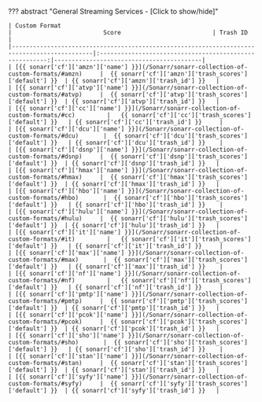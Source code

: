??? abstract "General Streaming Services - [Click to show/hide]"

    | Custom Format                                                                               |                          Score                          | Trash ID                                 |
    |---------------------------------------------------------------------------------------------|:-------------------------------------------------------:|------------------------------------------|
    | [{{ sonarr['cf']['amzn']['name'] }}](/Sonarr/sonarr-collection-of-custom-formats/#amzn)     |  {{ sonarr['cf']['amzn']['trash_scores']['default'] }}  | {{ sonarr['cf']['amzn']['trash_id'] }}   |
    | [{{ sonarr['cf']['atvp']['name'] }}](/Sonarr/sonarr-collection-of-custom-formats/#atvp)     |  {{ sonarr['cf']['atvp']['trash_scores']['default'] }}  | {{ sonarr['cf']['atvp']['trash_id'] }}   |
    | [{{ sonarr['cf']['cc']['name'] }}](/Sonarr/sonarr-collection-of-custom-formats/#cc)         |   {{ sonarr['cf']['cc']['trash_scores']['default'] }}   | {{ sonarr['cf']['cc']['trash_id'] }}     |
    | [{{ sonarr['cf']['dcu']['name'] }}](/Sonarr/sonarr-collection-of-custom-formats/#dcu)       |  {{ sonarr['cf']['dcu']['trash_scores']['default'] }}   | {{ sonarr['cf']['dcu']['trash_id'] }}    |
    | [{{ sonarr['cf']['dsnp']['name'] }}](/Sonarr/sonarr-collection-of-custom-formats/#dsnp)     |  {{ sonarr['cf']['dsnp']['trash_scores']['default'] }}  | {{ sonarr['cf']['dsnp']['trash_id'] }}   |
    | [{{ sonarr['cf']['hmax']['name'] }}](/Sonarr/sonarr-collection-of-custom-formats/#hmax)     |  {{ sonarr['cf']['hmax']['trash_scores']['default'] }}  | {{ sonarr['cf']['hmax']['trash_id'] }}   |
    | [{{ sonarr['cf']['hbo']['name'] }}](/Sonarr/sonarr-collection-of-custom-formats/#hbo)       |  {{ sonarr['cf']['hbo']['trash_scores']['default'] }}   | {{ sonarr['cf']['hbo']['trash_id'] }}    |
    | [{{ sonarr['cf']['hulu']['name'] }}](/Sonarr/sonarr-collection-of-custom-formats/#hulu)     |  {{ sonarr['cf']['hulu']['trash_scores']['default'] }}  | {{ sonarr['cf']['hulu']['trash_id'] }}   |
    | [{{ sonarr['cf']['it']['name'] }}](/Sonarr/sonarr-collection-of-custom-formats/#it)         |   {{ sonarr['cf']['it']['trash_scores']['default'] }}   | {{ sonarr['cf']['it']['trash_id'] }}     |
    | [{{ sonarr['cf']['max']['name'] }}](/Sonarr/sonarr-collection-of-custom-formats/#max)       |  {{ sonarr['cf']['max']['trash_scores']['default'] }}   | {{ sonarr['cf']['max']['trash_id'] }}    |
    | [{{ sonarr['cf']['nf']['name'] }}](/Sonarr/sonarr-collection-of-custom-formats/#nf)         |   {{ sonarr['cf']['nf']['trash_scores']['default'] }}   | {{ sonarr['cf']['nf']['trash_id'] }}     |
    | [{{ sonarr['cf']['pmtp']['name'] }}](/Sonarr/sonarr-collection-of-custom-formats/#pmtp)     |  {{ sonarr['cf']['pmtp']['trash_scores']['default'] }}  | {{ sonarr['cf']['pmtp']['trash_id'] }}   |
    | [{{ sonarr['cf']['pcok']['name'] }}](/Sonarr/sonarr-collection-of-custom-formats/#pcok)     |  {{ sonarr['cf']['pcok']['trash_scores']['default'] }}  | {{ sonarr['cf']['pcok']['trash_id'] }}   |
    | [{{ sonarr['cf']['sho']['name'] }}](/Sonarr/sonarr-collection-of-custom-formats/#sho)       |  {{ sonarr['cf']['sho']['trash_scores']['default'] }}   | {{ sonarr['cf']['sho']['trash_id'] }}    |
    | [{{ sonarr['cf']['stan']['name'] }}](/Sonarr/sonarr-collection-of-custom-formats/#stan)     |  {{ sonarr['cf']['stan']['trash_scores']['default'] }}  | {{ sonarr['cf']['stan']['trash_id'] }}   |
    | [{{ sonarr['cf']['syfy']['name'] }}](/Sonarr/sonarr-collection-of-custom-formats/#syfy)     |  {{ sonarr['cf']['syfy']['trash_scores']['default'] }}  | {{ sonarr['cf']['syfy']['trash_id'] }}   |
